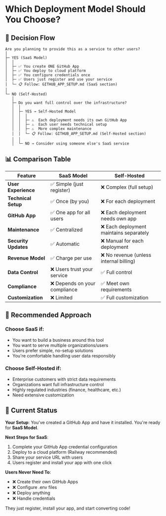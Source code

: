 # Which Deployment Model Should You Choose?

## 🤔 Decision Flow

```
Are you planning to provide this as a service to other users?
│
├─ YES (SaaS Model)
│  │
│  ├─ ✅ You create ONE GitHub App
│  ├─ ✅ You deploy to cloud platform  
│  ├─ ✅ You configure credentials once
│  ├─ ✅ Users just register and use your service
│  └─ 📋 Follow: GITHUB_APP_SETUP.md (SaaS section)
│
└─ NO (Self-Hosted)
   │
   ├─ Do you want full control over the infrastructure?
   │  │
   │  ├─ YES → Self-Hosted Model
   │  │  │
   │  │  ├─ ⚠️  Each deployment needs its own GitHub App
   │  │  ├─ ⚠️  Each user needs technical setup
   │  │  ├─ ⚠️  More complex maintenance
   │  │  └─ 📋 Follow: GITHUB_APP_SETUP.md (Self-Hosted section)
   │  │
   │  └─ NO → Consider using someone else's SaaS service
```

## 📊 Comparison Table

| Feature | SaaS Model | Self-Hosted |
|---------|------------|--------------|
| **User Experience** | ✅ Simple (just register) | ❌ Complex (full setup) |
| **Technical Setup** | ✅ Once (by you) | ❌ For each deployment |
| **GitHub App** | ✅ One app for all users | ❌ Each deployment needs own app |
| **Maintenance** | ✅ Centralized | ❌ Each deployment maintains separately |
| **Security Updates** | ✅ Automatic | ❌ Manual for each deployment |
| **Revenue Model** | ✅ Charge per use | ❌ No revenue (unless internal billing) |
| **Data Control** | ❌ Users trust your service | ✅ Full control |
| **Compliance** | ❌ Depends on your compliance | ✅ Meet own requirements |
| **Customization** | ❌ Limited | ✅ Full customization |

## 🎯 Recommended Approach

### Choose SaaS if:
- You want to build a business around this tool
- You want to serve multiple organizations/users
- Users prefer simple, no-setup solutions
- You're comfortable handling user data responsibly

### Choose Self-Hosted if:
- Enterprise customers with strict data requirements
- Organizations want full infrastructure control
- Highly regulated industries (finance, healthcare, etc.)
- Need extensive customization

## 🚀 Current Status

**Your Setup**: You've created a GitHub App and have it installed. You're ready for **SaaS Model**.

**Next Steps for SaaS**:
1. Complete your GitHub App credential configuration
2. Deploy to a cloud platform (Railway recommended)
3. Share your service URL with users
4. Users register and install your app with one click

**Users Never Need To**:
- ❌ Create their own GitHub Apps
- ❌ Configure .env files  
- ❌ Deploy anything
- ❌ Handle credentials

They just register, install your app, and start converting code!

